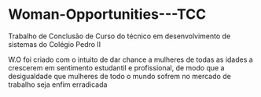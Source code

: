 # Woman-Opportunities---TCC

Trabalho de Conclusão de Curso do técnico em desenvolvimento de sistemas do Colégio Pedro II

W.O foi criado com o intuito de dar chance a mulheres de todas as idades a crescerem em sentimento estudantil 
e profissional, de modo que a desigualdade que mulheres de todo o mundo sofrem no mercado de trabalho seja enfim erradicada
